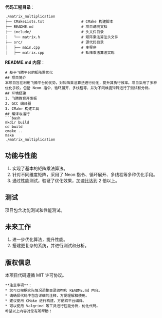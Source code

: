 **代码工程目录**：
```
./matrix_multiplication
├── CMakeLists.txt                 # CMake 构建脚本
├── README.md                      # 项目说明文档
├── include/                       # 头文件目录
│   └── matrix.h                   # 矩阵乘法算法头文件
├── src/                           # 源代码目录
│   ├── main.cpp                   # 主程序
│   ├── matrix.cpp                 # 矩阵乘法算法实现 

```
**README.md 内容**：
```
# 基于飞腾平台的矩阵乘优化
## 项目简介
本项目旨在利用飞腾平台的优势，对矩阵乘法算法进行优化，提升其执行效率。项目采用了多种优化手段，包括 Neon 指令、循环展开、多线程等，并对不同维度矩阵进行了测试和分析。
## 环境搭建
1. 飞腾教育开发板
2. GCC 编译器
3. CMake 构建工具
## 编译与运行
```bash
mkdir build
cd build
cmake ..
make
./matrix_multiplication
```
## 功能与性能
1. 实现了基本的矩阵乘法算法。
2. 针对不同维度矩阵，采用了 Neon 指令、循环展开、多线程等多种优化手段。
3. 通过性能测试，验证了优化效果，加速比达到 2 倍以上。
## 测试
项目包含功能测试和性能测试。
## 未来工作
1. 进一步优化算法，提升性能。
2. 搭建更复杂的系统，并进行测试和分析。
## 版权信息
本项目代码遵循 MIT 许可协议。
```
**注意事项**：
* 您可以根据实际情况调整目录结构和 README.md 内容。
* 请确保代码中包含详细的注释，方便理解和使用。
* 建议使用 CMake 进行构建，方便跨平台编译。
* 可以使用 Valgrind 等工具进行性能分析，优化代码。
希望以上内容对您有所帮助！
